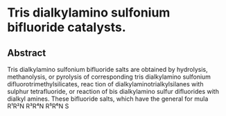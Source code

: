 # Tris dialkylamino sulfonium bifluoride catalysts.

## Abstract
Tris dialkylamino sulfonium bifluoride salts are obtained by hydrolysis, methanolysis, or pyrolysis of corresponding tris dialkylamino sulfonium difluorotrimethylsilicates, reac tion of dialkylaminotrialkylsilanes with sulphur tetrafluoride, or reaction of bis dialkylamino sulfur difluorides with dialkyl amines. These bifluoride salts, which have the general for mula R¹R²N R³R⁴N R⁵R⁶N S